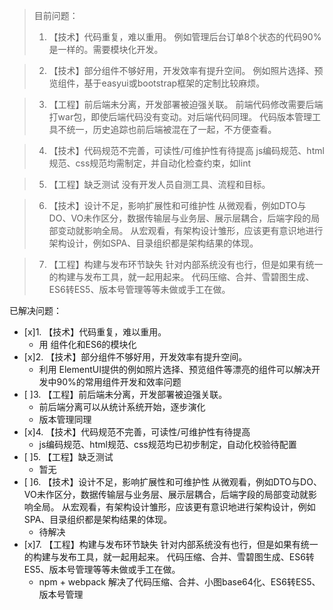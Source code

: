 
> 目前问题：
> 1. 【技术】代码重复，难以重用。
例如管理后台订单8个状态的代码90%是一样的。需要模块化开发。

> 2. 【技术】部分组件不够好用，开发效率有提升空间。
例如照片选择、预览组件，基于easyui或bootstrap框架的定制比较麻烦。

> 3. 【工程】前后端未分离，开发部署被迫强关联。
前端代码修改需要后端打war包，即使后端代码没有变动。对后端代码同理。
代码版本管理工具不统一，历史追踪也前后端被混在了一起，不方便查看。

> 4. 【技术】代码规范不完善，可读性/可维护性有待提高
js编码规范、html规范、css规范均需制定，并自动化检查约束，如lint

> 5. 【工程】缺乏测试
没有开发人员自测工具、流程和目标。

> 6. 【技术】设计不足，影响扩展性和可维护性
从微观看，例如DTO与DO、VO未作区分，数据传输层与业务层、展示层耦合，后端字段的局部变动就影响全局。
从宏观看，有架构设计雏形，应该更有意识地进行架构设计，例如SPA、目录组织都是架构结果的体现。

> 7. 【工程】构建与发布环节缺失
针对内部系统没有也行，但是如果有统一的构建与发布工具，就一起用起来。
代码压缩、合并、雪碧图生成、ES6转ES5、版本号管理等等未做或手工在做。

已解决问题：
- [x]1. 【技术】代码重复，难以重用。
    * 用 组件化和ES6的模块化
- [x]2. 【技术】部分组件不够好用，开发效率有提升空间。
    * 利用 ElementUI提供的例如照片选择、预览组件等漂亮的组件可以解决开发中90%的常用组件开发和效率问题
- [ ]3.  【工程】前后端未分离，开发部署被迫强关联。
    * 前后端分离可以从统计系统开始，逐步演化
    * 版本管理同理
- [x]4. 【技术】代码规范不完善，可读性/可维护性有待提高
    * js编码规范、html规范、css规范均已初步制定，自动化校验待配置
- [ ]5. 【工程】缺乏测试
    * 暂无
- [ ]6. 【技术】设计不足，影响扩展性和可维护性
从微观看，例如DTO与DO、VO未作区分，数据传输层与业务层、展示层耦合，后端字段的局部变动就影响全局。
从宏观看，有架构设计雏形，应该更有意识地进行架构设计，例如SPA、目录组织都是架构结果的体现。
   * 待解决
- [x]7. 【工程】构建与发布环节缺失
   针对内部系统没有也行，但是如果有统一的构建与发布工具，就一起用起来。
   代码压缩、合并、雪碧图生成、ES6转ES5、版本号管理等等未做或手工在做。
   * npm + webpack 解决了代码压缩、合并、小图base64化、ES6转ES5、版本号管理
